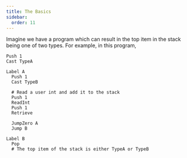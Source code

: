 ```yaml
---
title: The Basics
sidebar:
  order: 11
---
```


Imagine we have a program which can result in the top item in the stack being one of two types. For example, in this program,

```
Push 1
Cast TypeA

Label A
  Push 1
  Cast TypeB

  # Read a user int and add it to the stack
  Push 1
  ReadInt
  Push 1
  Retrieve

  JumpZero A
  Jump B

Label B
  Pop
  # The top item of the stack is either TypeA or TypeB
```
